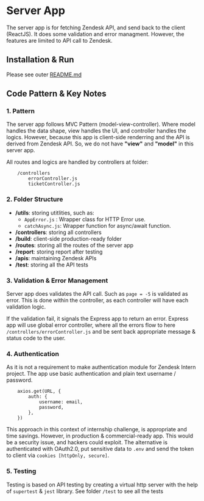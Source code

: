 # Server App

The server app is for fetching Zendesk API, and send back to the client (ReactJS). It does some validation and error managment. However, the features are limited to API call to Zendesk.
## Installation & Run
Please see outer [README.md](../README.md)

## Code Pattern & Key Notes
### 1. Pattern
The server app follows MVC Pattern (model-view-controller). Where model handles the data shape, view handles the UI, and controller handles the logics. However, because this app is client-side renderring and the API is derived from Zendesk API. So, we do not have **"view"** and **"model"** in this server app.

All routes and logics are handled by controllers at folder:
```
    /controllers
        errorController.js
        ticketController.js
```

### 2. Folder Structure
- **/utils**: storing utitlities, such as:
    - `AppError.js` : Wrapper class for HTTP Error use.
    - `catchAsync.js`: Wrapper function for async/await function.
- **/controllers**: storing all controllers
- **/build**: client-side production-ready folder
- **/routes**: storing all the routes of the server app
- **/report**: storing report after testing
- **/apis**: maintaining Zendesk APIs
- **/test**: storing all the API tests

### 3. Validation & Error Management

Server app does validates the API call. Such as `page = -5` is validated as error. This is done within the controller, as each controller will have each validation logic.

If the validation fail, it signals the Express app to return an error. Express app will use global error controller, where all the errors flow to here `/controllers/errorController.js` and be sent back appropriate message & status code to the user.

### 4. Authentication
As it is not a requirement to make authentication module for Zendesk Intern project. The app use basic authentication and plain text username / password.
```
    axios.get(URL, {
        auth: {
            username: email,
            password,
        },
    })
```

This approach in this context of internship challenge, is appropriate and time savings. However, in production & commercial-ready app. This would be a security issue, and hackers could exploit. The alternative is authenticated with OAuth2.0, put sensitive data to `.env` and send the token to client via `cookies [httpOnly, secure]`.

### 5. Testing
Testing is based on API testing by creating a virtual http server with the help of `supertest` & `jest` library. See folder `/test` to see all the tests